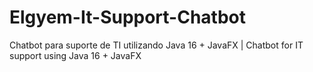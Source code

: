 # Elgyem-It-Support-Chatbot
Chatbot para suporte de TI utilizando Java 16 + JavaFX | Chatbot for IT support using Java 16 + JavaFX
